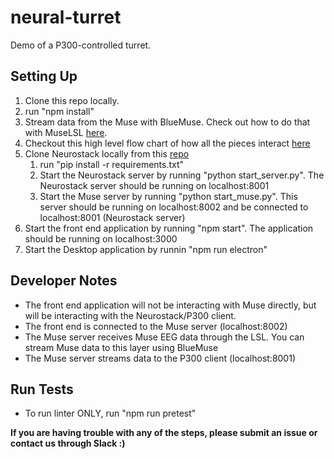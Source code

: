 # neural-turret
Demo of a P300-controlled turret.

## Setting Up

1. Clone this repo locally. 
2. run "npm install"
2. Stream data from the Muse with BlueMuse. Check out how to do that with MuseLSL [here](https://github.com/alexandrebarachant/muse-lsl).
3. Checkout this high level flow chart of how all the pieces interact [here](https://raw.githubusercontent.com/neurotechuoft/MindType/master/Design/FlowChart.png)
4. Clone Neurostack locally from this [repo](https://github.com/neurotechuoft/Neurostack)
    1. run "pip install -r requirements.txt"
    2. Start the Neurostack server by running "python start_server.py". The Neurostack server should be running on localhost:8001
    3. Start the Muse server by running "python start_muse.py". This server should be running on localhost:8002 and be connected to localhost:8001 (Neurostack server)
5. Start the front end application by running "npm start". The application should be running on localhost:3000
6. Start the Desktop application by runnin "npm run electron"

## Developer Notes

- The front end application will not be interacting with Muse directly, but will be interacting with the Neurostack/P300 client.
- The front end is connected to the Muse server (localhost:8002)
- The Muse server receives Muse EEG data through the LSL. You can stream Muse data to this layer using BlueMuse 
- The Muse server streams data to the P300 client (localhost:8001)

## Run Tests
- To run linter ONLY, run "npm run pretest"


**If you are having trouble with any of the steps, please submit an issue or contact us through Slack :)**